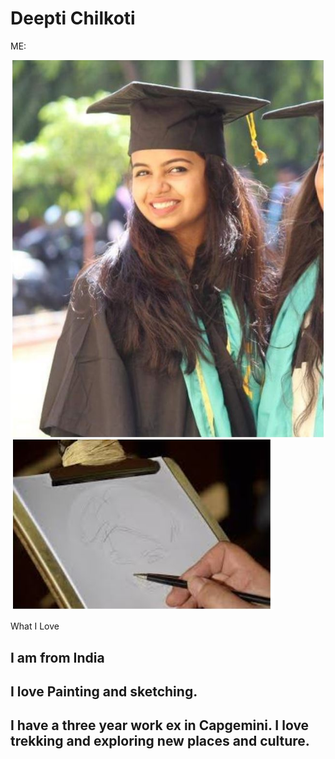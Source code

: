 # Deepti Chilkoti
ME: 

![alt text](https://github.com/Deepti0605/itmd-521/blob/master/Images/deepti.JPG "Thats me")
![alt text](https://github.com/Deepti0605/itmd-521/blob/master/Images/book.JPG "Sketching")

What I Love
## I am from India
## I love Painting and sketching.
## I have a three year work ex in Capgemini. I love trekking and exploring new places and culture.
